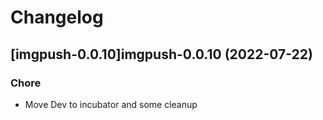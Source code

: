 # Changelog



## [imgpush-0.0.10]imgpush-0.0.10 (2022-07-22)

### Chore

- Move Dev to incubator and some cleanup
  
  